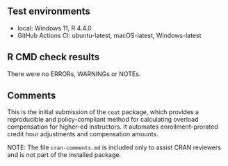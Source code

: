 ## Test environments
* local: Windows 11, R 4.4.0
* GitHub Actions CI: ubuntu-latest, macOS-latest, Windows-latest

## R CMD check results
There were no ERRORs, WARNINGs or NOTEs.

## Comments
This is the initial submission of the `coat` package, which provides a reproducible and policy-compliant method for calculating overload compensation for higher-ed instructors. It automates enrollment-prorated credit hour adjustments and compensation amounts.

NOTE: The file `cran-comments.md` is included only to assist CRAN reviewers and is not part of the installed package.

